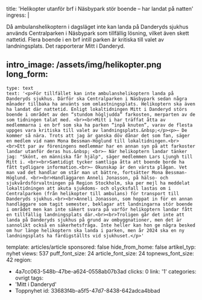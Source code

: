 title: 'Helikopter utanför brf i Näsbypark stör boende – har landat på natten'
ingress: |
  <p>Då ambulanshelikoptern i dagsläget inte kan landa på Danderyds sjukhus används Centralparken i Näsbypark som tillfällig lösning, vilket även skett nattetid. Flera boende i en brf intill parken är kritiska till valet av landningsplats. Det rapporterar Mitt i Danderyd.
  </p>
  
intro_image: /assets/img/helikopter.png
long_form:
  -
    type: text
    text: '<p>För tillfället kan inte ambulanshelikoptern landa på Danderyds sjukhus. Därför ska Centralparken i Näsbypark sedan några månader tillbaka ha använts som omlastningsplats. Helikoptern ska även ha landat där nattetid. Enligt lokaltidningen Mitt i Danderyd störs boende i området av den “stundom högljudda” farkosten, merparten av de som tidningen talat med. <br><br>Mitt i har träffat åtta av medlemmarna i en brf som ska ha parken “inpå knuten”, varav de flesta uppges vara kritiska till valet av landningsplats.&nbsp;</p><p>– De kommer så nära. Trots att jag är ganska döv dånar det som fan, säger en medlem vid namn Mona Bessman-Höglund till lokaltidningen.<br><br>Ett par av föreningens medlemmar har en annan syn på att farkoster landar utanför deras hus.&nbsp; <br>– När helikoptern landar tänker jag: "Skönt, en människa får hjälp", säger medlemmen Lars Ljungh till Mitt i. <br><br>Samtidigt tycker samtliga åtta att boende borde ha fått tydligare information.<br>– Okunskap är den värsta plågan. Vet man vad det handlar om står man ut bättre, fortsätter Mona Bessman-Höglund. <br><br>Handläggaren Anneli Jonasson, på hälso- och sjukvårdsförvaltningen på Region Stockholm, ska per mejl ha meddelat lokaltidningen att akuta sjukdoms- och olycksfall lastas om i Centralparken (från helikopter till ambulans) för transport till Danderyds sjukhus.<br><br>Anneli Jonasson, som hoppat in för en annan handläggare som tagit semester, beklagar att landningarna stör boende i området men kan inte säkert svara på varför helikoptern landar fått en tillfällig landningsplats där.<br><br>Troligen går det inte att landa på Danderyds sjukhus på grund av ombyggnationer, men det är sannolikt också en säkerhetsfråga. Inte heller kan hon ge några besked om hur länge helikoptern ska landa i parken, men år 2024 ska en ny landningsplats ha färdigställts vid sjukhuset.</p>'
template: articles/article
sponsored: false
hide_from_home: false
artikel_typ: nyhet
views: 537
puff_font_size: 24
article_font_size: 24
topnews_font_size: 42
region:
  - 4a7cc063-548b-47be-a624-0558ab07b3ad
clicks: 0
link: '1'
categories: ovrigt
tags:
  - 'Mitt i Danderyd'
  - Toppnyhet
id: 33683f4b-a5f5-47d7-8438-642adca4bbad
